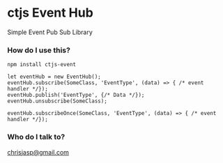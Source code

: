 # ctjs Event Hub #

Simple Event Pub Sub Library

### How do I use this? ###
```
npm install ctjs-event
```

```
let eventHub = new EventHub();
eventHub.subscribe(SomeClass, 'EventType', (data) => { /* event handler */});
eventHub.publish('EventType', {/* Data */});
eventHub.unsubscribe(SomeClass);

eventHub.subscribeOnce(SomeClass, 'EventType', (data) => { /* event handler */});
```

### Who do I talk to? ###
chrisjasp@gmail.com